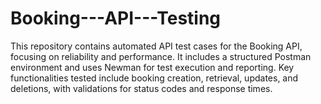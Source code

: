 # Booking---API---Testing
This repository contains automated API test cases for the Booking API, focusing on reliability and performance. It includes a structured Postman environment and uses Newman for test execution and reporting. Key functionalities tested include booking creation, retrieval, updates, and deletions, with validations for status codes and response times.
